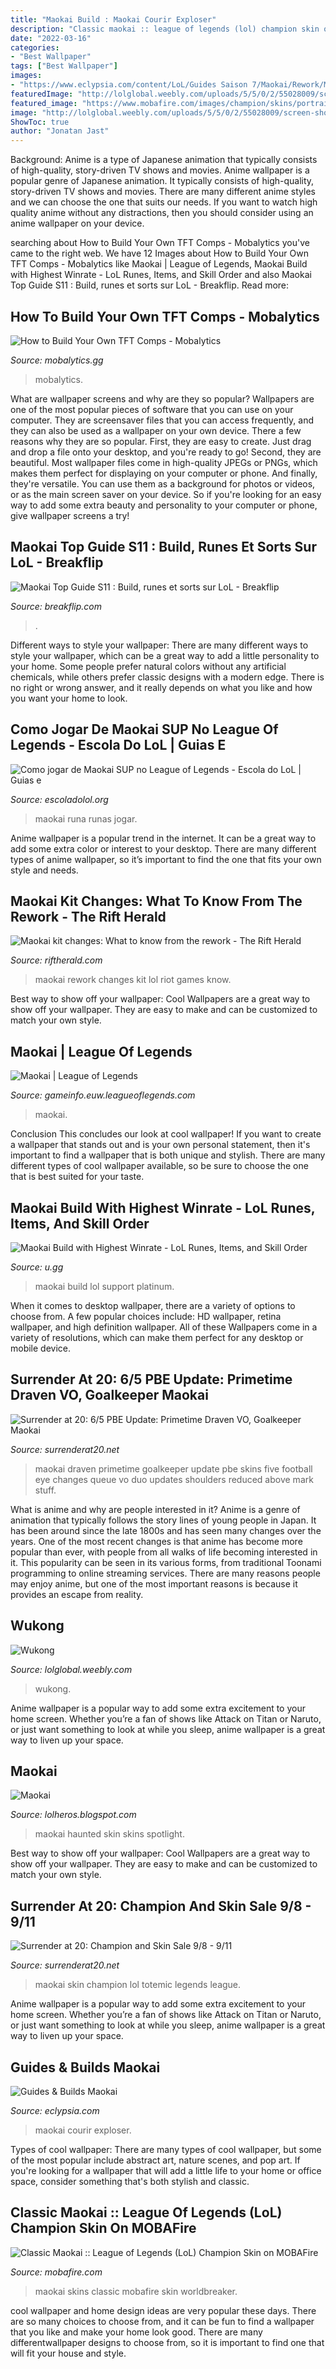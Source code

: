 ```yaml
---
title: "Maokai Build : Maokai Courir Exploser"
description: "Classic maokai :: league of legends (lol) champion skin on mobafire"
date: "2022-03-16"
categories:
- "Best Wallpaper"
tags: ["Best Wallpaper"]
images:
- "https://www.eclypsia.com/content/LoL/Guides Saison 7/Maokai/Rework/Maokai_E2.jpg"
featuredImage: "http://lolglobal.weebly.com/uploads/5/5/0/2/55028009/screen-shot-2016-08-07-at-11-27-28-pm_orig.png"
featured_image: "https://www.mobafire.com/images/champion/skins/portrait/maokai-worldbreaker.jpg"
image: "http://lolglobal.weebly.com/uploads/5/5/0/2/55028009/screen-shot-2016-08-07-at-11-27-28-pm_orig.png"
ShowToc: true
author: "Jonatan Jast"
---
```



Background: Anime is a type of Japanese animation that typically consists of high-quality, story-driven TV shows and movies.
Anime wallpaper is a popular genre of Japanese animation. It typically consists of high-quality, story-driven TV shows and movies. There are many different anime styles and we can choose the one that suits our needs. If you want to watch high quality anime without any distractions, then you should consider using an anime wallpaper on your device.

	

		
searching about How to Build Your Own TFT Comps - Mobalytics you've came to the right web. We have 12 Images about How to Build Your Own TFT Comps - Mobalytics like Maokai | League of Legends, Maokai Build with Highest Winrate - LoL Runes, Items, and Skill Order and also Maokai Top Guide S11 : Build, runes et sorts sur LoL - Breakflip. Read more:
		
    
## How To Build Your Own TFT Comps - Mobalytics

<img loading=lazy src="https://cdnportal.mobalytics.gg/production/2020/12/19b64904-tft-comp-builder-example-8-units.png" onerror="this.onerror=null;this.src='https://tse4.mm.bing.net/th?id=OIP.9l1psokAuy80n_FPeIQGjQHaER&amp;pid=15.1';" alt="How to Build Your Own TFT Comps - Mobalytics">

_Source: mobalytics.gg_

>mobalytics. 

	

What are wallpaper screens and why are they so popular?
Wallpapers are one of the most popular pieces of software that you can use on your computer. They are screensaver files that you can access frequently, and they can also be used as a wallpaper on your own device. There a few reasons why they are so popular. First, they are easy to create. Just drag and drop a file onto your desktop, and you're ready to go! Second, they are beautiful. Most wallpaper files come in high-quality JPEGs or PNGs, which makes them perfect for displaying on your computer or phone. And finally, they're versatile. You can use them as a background for photos or videos, or as the main screen saver on your device. So if you're looking for an easy way to add some extra beauty and personality to your computer or phone, give wallpaper screens a try!

    
## Maokai Top Guide S11 : Build, Runes Et Sorts Sur LoL - Breakflip

<img loading=lazy src="https://www.breakflip.com/uploads2/LoL/Runes/Maokai-Top-Rune.PNG" onerror="this.onerror=null;this.src='https://tse3.mm.bing.net/th?id=OIP.q7Dek3EXg1UER47geQCMpAHaFi&amp;pid=15.1';" alt="Maokai Top Guide S11 : Build, runes et sorts sur LoL - Breakflip">

_Source: breakflip.com_

>. 

	

Different ways to style your wallpaper:
There are many different ways to style your wallpaper, which can be a great way to add a little personality to your home. Some people prefer natural colors without any artificial chemicals, while others prefer classic designs with a modern edge. There is no right or wrong answer, and it really depends on what you like and how you want your home to look.

    
## Como Jogar De Maokai SUP No League Of Legends - Escola Do LoL | Guias E

<img loading=lazy src="https://1.bp.blogspot.com/-yzxNWZCYxnQ/WzVPOhJ72kI/AAAAAAAAEa4/XDbFxKnZKY86CLAteFF77jBcMXHebDfbwCLcBGAs/s640/maokaisup-runa.png" onerror="this.onerror=null;this.src='https://tse2.mm.bing.net/th?id=OIP.2esdkFD68rmPRKKqxDoCoAHaFY&amp;pid=15.1';" alt="Como jogar de Maokai SUP no League of Legends - Escola do LoL | Guias e">

_Source: escoladolol.org_

>maokai runa runas jogar. 

	

Anime wallpaper is a popular trend in the internet. It can be a great way to add some extra color or interest to your desktop. There are many different types of anime wallpaper, so it’s important to find the one that fits your own style and needs.

    
## Maokai Kit Changes: What To Know From The Rework - The Rift Herald

<img loading=lazy src="https://cdn.vox-cdn.com/thumbor/2zSfyDMMpAjnXY_5Q2DMDmsRjTA=/0x0:1215x717/1200x800/filters:focal(511x262:705x456)/cdn.vox-cdn.com/uploads/chorus_image/image/54344037/Classic_Maokai.0.jpg" onerror="this.onerror=null;this.src='https://tse1.mm.bing.net/th?id=OIP.Qiif6K0a5CYi-rl6gG5QSgHaE8&amp;pid=15.1';" alt="Maokai kit changes: What to know from the rework - The Rift Herald">

_Source: riftherald.com_

>maokai rework changes kit lol riot games know. 

	

Best way to show off your wallpaper:
Cool Wallpapers are a great way to show off your wallpaper. They are easy to make and can be customized to match your own style.

    
## Maokai | League Of Legends

<img loading=lazy src="http://ddragon.leagueoflegends.com/cdn/img/champion/splash/Maokai_4.jpg" onerror="this.onerror=null;this.src='https://tse2.mm.bing.net/th?id=OIP.FvnyCsIyGsUBHYr4S7VJ5QHaEX&amp;pid=15.1';" alt="Maokai | League of Legends">

_Source: gameinfo.euw.leagueoflegends.com_

>maokai. 

	

Conclusion
This concludes our look at cool wallpaper! If you want to create a wallpaper that stands out and is your own personal statement, then it's important to find a wallpaper that is both unique and stylish. There are many different types of cool wallpaper available, so be sure to choose the one that is best suited for your taste.

    
## Maokai Build With Highest Winrate - LoL Runes, Items, And Skill Order

<img loading=lazy src="https://static.u.gg/assets/lol/riot_static/11.2.1/img/champion/Maokai.png" onerror="this.onerror=null;this.src='https://tse2.mm.bing.net/th?id=OIP.2M7lbcMn8TDkcMr5hxsmVAAAAA&amp;pid=15.1';" alt="Maokai Build with Highest Winrate - LoL Runes, Items, and Skill Order">

_Source: u.gg_

>maokai build lol support platinum. 

	

When it comes to desktop wallpaper, there are a variety of options to choose from. A few popular choices include: HD wallpaper, retina wallpaper, and high definition wallpaper. All of these Wallpapers come in a variety of resolutions, which can make them perfect for any desktop or mobile device. 

    
## Surrender At 20: 6/5 PBE Update: Primetime Draven VO, Goalkeeper Maokai

<img loading=lazy src="https://4.bp.blogspot.com/-UE1d9Xg55Z4/U5DS5lIzM7I/AAAAAAAARIg/DeuFgUMXgAk/s1600/maokai1.jpg" onerror="this.onerror=null;this.src='https://tse4.mm.bing.net/th?id=OIP.H7eGLnDzqQxK4T0okHnKTQHaDD&amp;pid=15.1';" alt="Surrender at 20: 6/5 PBE Update: Primetime Draven VO, Goalkeeper Maokai">

_Source: surrenderat20.net_

>maokai draven primetime goalkeeper update pbe skins five football eye changes queue vo duo updates shoulders reduced above mark stuff. 

	

What is anime and why are people interested in it?
Anime is a genre of animation that typically follows the story lines of young people in Japan. It has been around since the late 1800s and has seen many changes over the years. One of the most recent changes is that anime has become more popular than ever, with people from all walks of life becoming interested in it. This popularity can be seen in its various forms, from traditional Toonami programming to online streaming services. There are many reasons people may enjoy anime, but one of the most important reasons is because it provides an escape from reality.

    
## Wukong

<img loading=lazy src="http://lolglobal.weebly.com/uploads/5/5/0/2/55028009/screen-shot-2016-08-07-at-11-27-28-pm_orig.png" onerror="this.onerror=null;this.src='https://tse1.mm.bing.net/th?id=OIP.qjtdZDu4okcZWuvvAafEJwHaE8&amp;pid=15.1';" alt="Wukong">

_Source: lolglobal.weebly.com_

>wukong. 

	

Anime wallpaper is a popular way to add some extra excitement to your home screen. Whether you’re a fan of shows like Attack on Titan or Naruto, or just want something to look at while you sleep, anime wallpaper is a great way to liven up your space.

    
## Maokai

<img loading=lazy src="https://lolskinshop.com/wp-content/uploads/2015/04/haunted-maokai-maokai-skins-maokai-lol2.png" onerror="this.onerror=null;this.src='https://tse1.mm.bing.net/th?id=OIP.ibC5_A1iTOvtSr5ssT9KyAHaCp&amp;pid=15.1';" alt="Maokai">

_Source: lolheros.blogspot.com_

>maokai haunted skin skins spotlight. 

	

Best way to show off your wallpaper:
Cool Wallpapers are a great way to show off your wallpaper. They are easy to make and can be customized to match your own style.

    
## Surrender At 20: Champion And Skin Sale 9/8 - 9/11

<img loading=lazy src="http://ddragon.leagueoflegends.com/cdn/img/champion/splash/Maokai_2.jpg" onerror="this.onerror=null;this.src='https://tse3.mm.bing.net/th?id=OIP.Qbh4g54ioVQMj5WAG0A5bQHaEX&amp;pid=15.1';" alt="Surrender at 20: Champion and Skin Sale 9/8 - 9/11">

_Source: surrenderat20.net_

>maokai skin champion lol totemic legends league. 

	

Anime wallpaper is a popular way to add some extra excitement to your home screen. Whether you’re a fan of shows like Attack on Titan or Naruto, or just want something to look at while you sleep, anime wallpaper is a great way to liven up your space.

    
## Guides &amp; Builds Maokai

<img loading=lazy src="https://www.eclypsia.com/content/LoL/Guides Saison 7/Maokai/Rework/Maokai_E2.jpg" onerror="this.onerror=null;this.src='https://tse1.mm.bing.net/th?id=OIP.ZuOEW6cK2Qq_WHzZvHukDwHaEK&amp;pid=15.1';" alt="Guides &amp; Builds Maokai">

_Source: eclypsia.com_

>maokai courir exploser. 

	

Types of cool wallpaper:
There are many types of cool wallpaper, but some of the most popular include abstract art, nature scenes, and pop art. If you're looking for a wallpaper that will add a little life to your home or office space, consider something that's both stylish and classic.

    
## Classic Maokai :: League Of Legends (LoL) Champion Skin On MOBAFire

<img loading=lazy src="https://www.mobafire.com/images/champion/skins/portrait/maokai-worldbreaker.jpg" onerror="this.onerror=null;this.src='https://tse2.mm.bing.net/th?id=OIP.ejuqnniZGvsd5_eona98aQAAAA&amp;pid=15.1';" alt="Classic Maokai :: League of Legends (LoL) Champion Skin on MOBAFire">

_Source: mobafire.com_

>maokai skins classic mobafire skin worldbreaker. 

	

cool wallpaper and home design ideas are very popular these days. There are so many choices to choose from, and it can be fun to find a wallpaper that you like and make your home look good. There are many differentwallpaper designs to choose from, so it is important to find one that will fit your house and style.

